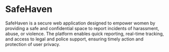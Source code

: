 # SafeHaven
SafeHaven is a secure web application designed to empower women by providing a safe and confidential space to report incidents of harassment, abuse, or violence. The platform enables quick reporting, real-time tracking, and access to legal and police support, ensuring timely action and protection of user privacy.
